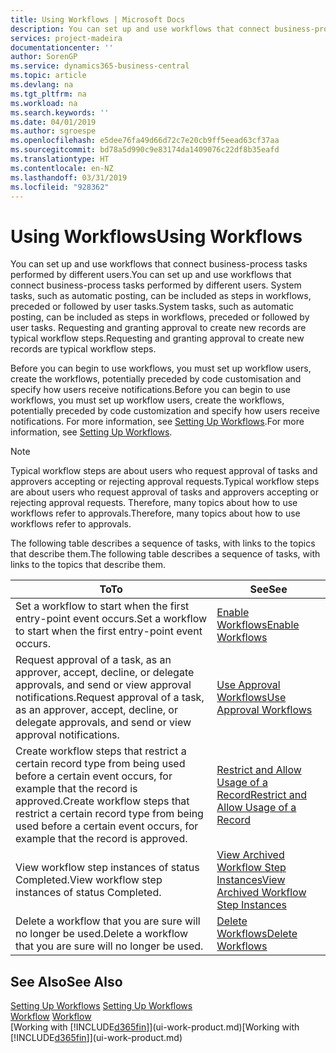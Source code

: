 ```yaml
---
title: Using Workflows | Microsoft Docs
description: You can set up and use workflows that connect business-process tasks performed by different users. System tasks, such as automatic posting, can be included as steps in workflows, preceded or followed by user tasks. Requesting and granting approval to create new records are typical workflow steps.
services: project-madeira
documentationcenter: ''
author: SorenGP
ms.service: dynamics365-business-central
ms.topic: article
ms.devlang: na
ms.tgt_pltfrm: na
ms.workload: na
ms.search.keywords: ''
ms.date: 04/01/2019
ms.author: sgroespe
ms.openlocfilehash: e5dee76fa49d66d72c7e20cb9ff5eead63cf37aa
ms.sourcegitcommit: bd78a5d990c9e83174da1409076c22df8b35eafd
ms.translationtype: HT
ms.contentlocale: en-NZ
ms.lasthandoff: 03/31/2019
ms.locfileid: "928362"
---
```

# <a name="using-workflows"></a><span data-ttu-id="bac87-105">Using Workflows</span><span class="sxs-lookup"><span data-stu-id="bac87-105">Using Workflows</span></span>
<span data-ttu-id="bac87-106">You can set up and use workflows that connect business-process tasks performed by different users.</span><span class="sxs-lookup"><span data-stu-id="bac87-106">You can set up and use workflows that connect business-process tasks performed by different users.</span></span> <span data-ttu-id="bac87-107">System tasks, such as automatic posting, can be included as steps in workflows, preceded or followed by user tasks.</span><span class="sxs-lookup"><span data-stu-id="bac87-107">System tasks, such as automatic posting, can be included as steps in workflows, preceded or followed by user tasks.</span></span> <span data-ttu-id="bac87-108">Requesting and granting approval to create new records are typical workflow steps.</span><span class="sxs-lookup"><span data-stu-id="bac87-108">Requesting and granting approval to create new records are typical workflow steps.</span></span>  

 <span data-ttu-id="bac87-109">Before you can begin to use workflows, you must set up workflow users, create the workflows, potentially preceded by code customisation and specify how users receive notifications.</span><span class="sxs-lookup"><span data-stu-id="bac87-109">Before you can begin to use workflows, you must set up workflow users, create the workflows, potentially preceded by code customization and specify how users receive notifications.</span></span> <span data-ttu-id="bac87-110">For more information, see [Setting Up Workflows](across-set-up-workflows.md).</span><span class="sxs-lookup"><span data-stu-id="bac87-110">For more information, see [Setting Up Workflows](across-set-up-workflows.md).</span></span>  

> [!NOTE]  
>  <span data-ttu-id="bac87-111">Typical workflow steps are about users who request approval of tasks and approvers accepting or rejecting approval requests.</span><span class="sxs-lookup"><span data-stu-id="bac87-111">Typical workflow steps are about users who request approval of tasks and approvers accepting or rejecting approval requests.</span></span> <span data-ttu-id="bac87-112">Therefore, many topics about how to use workflows refer to approvals.</span><span class="sxs-lookup"><span data-stu-id="bac87-112">Therefore, many topics about how to use workflows refer to approvals.</span></span>  

 <span data-ttu-id="bac87-113">The following table describes a sequence of tasks, with links to the topics that describe them.</span><span class="sxs-lookup"><span data-stu-id="bac87-113">The following table describes a sequence of tasks, with links to the topics that describe them.</span></span>  

|<span data-ttu-id="bac87-114">**To**</span><span class="sxs-lookup"><span data-stu-id="bac87-114">**To**</span></span>|<span data-ttu-id="bac87-115">**See**</span><span class="sxs-lookup"><span data-stu-id="bac87-115">**See**</span></span>|  
|------------|-------------|  
|<span data-ttu-id="bac87-116">Set a workflow to start when the first entry-point event occurs.</span><span class="sxs-lookup"><span data-stu-id="bac87-116">Set a workflow to start when the first entry-point event occurs.</span></span>|[<span data-ttu-id="bac87-117">Enable Workflows</span><span class="sxs-lookup"><span data-stu-id="bac87-117">Enable Workflows</span></span>](across-how-to-enable-workflows.md)|  
|<span data-ttu-id="bac87-118">Request approval of a task, as an approver, accept, decline, or delegate approvals, and send or view approval notifications.</span><span class="sxs-lookup"><span data-stu-id="bac87-118">Request approval of a task, as an approver, accept, decline, or delegate approvals, and send or view approval notifications.</span></span>|[<span data-ttu-id="bac87-119">Use Approval Workflows</span><span class="sxs-lookup"><span data-stu-id="bac87-119">Use Approval Workflows</span></span>](across-how-use-approval-workflows.md)|  
|<span data-ttu-id="bac87-120">Create workflow steps that restrict a certain record type from being used before a certain event occurs, for example that the record is approved.</span><span class="sxs-lookup"><span data-stu-id="bac87-120">Create workflow steps that restrict a certain record type from being used before a certain event occurs, for example that the record is approved.</span></span>|[<span data-ttu-id="bac87-121">Restrict and Allow Usage of a Record</span><span class="sxs-lookup"><span data-stu-id="bac87-121">Restrict and Allow Usage of a Record</span></span>](across-how-to-restrict-and-allow-usage-of-a-record.md)|  
|<span data-ttu-id="bac87-122">View workflow step instances of status Completed.</span><span class="sxs-lookup"><span data-stu-id="bac87-122">View workflow step instances of status Completed.</span></span>|[<span data-ttu-id="bac87-123">View Archived Workflow Step Instances</span><span class="sxs-lookup"><span data-stu-id="bac87-123">View Archived Workflow Step Instances</span></span>](across-how-to-view-archived-workflow-step-instances.md)|  
|<span data-ttu-id="bac87-124">Delete a workflow that you are sure will no longer be used.</span><span class="sxs-lookup"><span data-stu-id="bac87-124">Delete a workflow that you are sure will no longer be used.</span></span>|[<span data-ttu-id="bac87-125">Delete Workflows</span><span class="sxs-lookup"><span data-stu-id="bac87-125">Delete Workflows</span></span>](across-how-to-delete-workflows.md)|  

## <a name="see-also"></a><span data-ttu-id="bac87-126">See Also</span><span class="sxs-lookup"><span data-stu-id="bac87-126">See Also</span></span>  
<span data-ttu-id="bac87-127">[Setting Up Workflows](across-set-up-workflows.md) </span><span class="sxs-lookup"><span data-stu-id="bac87-127">[Setting Up Workflows](across-set-up-workflows.md) </span></span>  
<span data-ttu-id="bac87-128">[Workflow](across-workflow.md) </span><span class="sxs-lookup"><span data-stu-id="bac87-128">[Workflow](across-workflow.md) </span></span>  
<span data-ttu-id="bac87-129">[Working with [!INCLUDE[d365fin](includes/d365fin_md.md)]](ui-work-product.md)</span><span class="sxs-lookup"><span data-stu-id="bac87-129">[Working with [!INCLUDE[d365fin](includes/d365fin_md.md)]](ui-work-product.md)</span></span>
